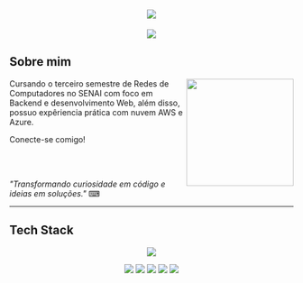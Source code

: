 <h1 align="center">
  <img src="https://capsule-render.vercel.app/api?type=waving&height=300&color=ADD8E6&text=Luane%20Patricio𔓘&section=header&reversal=false&fontColor=FFFFFF&fontSize=70&fontAlign=50&animation=fadeIn">
</h1>

<p align="center">
  <img src="https://readme-typing-svg.herokuapp.com?font=Bebas+Neue&size=35&pause=1000&color=ADD8E6&center=true&vCenter=true&width=435&lines=Network+Analyst+%7C+SysAdmin">
</p>

## Sobre mim

<img align="right" height="190" src="https://cdn.pixabay.com/animation/2024/04/25/19/52/19-52-51-662_512.gif">

Cursando o terceiro semestre de Redes de Computadores no SENAI com foco em Backend e desenvolvimento Web, além disso,
possuo expêriencia prática com nuvem AWS e Azure.

Conecte-se comigo!

<br><br>

*"Transformando curiosidade em código e ideias em soluções."* ⌨︎

---

## Tech Stack 


<p align="center">
  <img src="https://skillicons.dev/icons?i=arduino,c,git,github,gmail,grafana,instagram,linkedin,linux,twitter,vscode,ps,discord,azure,aws,windows,ubuntu">
</p>
<p align="center">
  <img src="https://img.shields.io/badge/ChatGPT-74aa9c?logo=openai&logoColor=white">
  <img src="https://img.shields.io/badge/Trello-0052CC?logo=trello&logoColor=fff">
  <img src="https://img.shields.io/badge/Canva-%2300C4CC.svg?&logo=Canva&logoColor=white">
  <img src="https://img.shields.io/badge/Facebook-%231877F2.svg?logo=Facebook&logoColor=white">
  <img src="https://img.shields.io/badge/Pinterest-%23E60023.svg?logo=Pinterest&logoColor=white">
</p>
